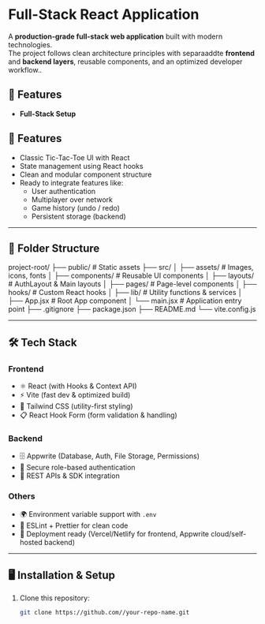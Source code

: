 # Full-Stack React Application

A **production-grade full-stack web application** built with modern technologies.  
The project follows clean architecture principles with separaaddte **frontend** and **backend layers**, reusable components, and an optimized developer workflow.. 

## 🚀 Features
- **Full-Stack Setup**
 ## 🚀 Features
- Classic Tic-Tac-Toe UI with React
- State management using React hooks
- Clean and modular component structure
- Ready to integrate features like:
  - User authentication
  - Multiplayer over network
  - Game history (undo / redo)
  - Persistent storage (backend)
---

## 📂 Folder Structure

project-root/
├── public/ # Static assets
├── src/
│ ├── assets/ # Images, icons, fonts
│ ├── components/ # Reusable UI components
│ ├── layouts/ # AuthLayout & Main layouts
│ ├── pages/ # Page-level components
│ ├── hooks/ # Custom React hooks
│ ├── lib/ # Utility functions & services
│ ├── App.jsx # Root App component
│ └── main.jsx # Application entry point
├── .gitignore
├── package.json
├── README.md
└── vite.config.js


---

## 🛠️ Tech Stack

### **Frontend**
- ⚛️ React (with Hooks & Context API)  
- ⚡ Vite (fast dev & optimized build)  
- 🎨 Tailwind CSS (utility-first styling)  
- 📋 React Hook Form (form validation & handling)  

### **Backend**
- 🗄️ Appwrite (Database, Auth, File Storage, Permissions)  
- 🔑 Secure role-based authentication  
- 📡 REST APIs & SDK integration  

### **Others**
- 🌍 Environment variable support with `.env`  
- 🔧 ESLint + Prettier for clean code  
- 🚀 Deployment ready (Vercel/Netlify for frontend, Appwrite cloud/self-hosted backend)  

---

## 🖥️ Installation & Setup

1. Clone this repository:
   ```bash
   git clone https://github.com//your-repo-name.git



